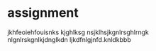 # assignment
jkhfeoiehfouisnks kjghlksg
nsjklhsjkgnlrsghlrngk\
nlgnlrskgnlkjdnglkdn ljkdfnlgjnfd.knldkbbb
